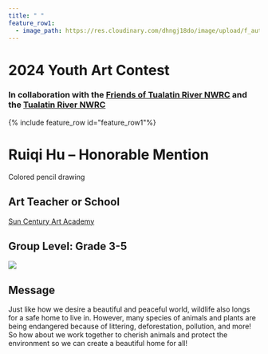 ```yaml
---
title: " "
feature_row1:
  - image_path: https://res.cloudinary.com/dhngj18do/image/upload/f_auto,q_auto/v1/images/artcontest/ribbon_hm
---
```


# 2024 Youth Art Contest

### In collaboration with the [Friends of Tualatin River NWRC](https://fotr.wildapricot.org/) and the [Tualatin River NWRC](https://www.fws.gov/refuge/Tualatin_River/)

{% include feature_row id="feature_row1"%}

# Ruiqi Hu – Honorable Mention  
Colored pencil drawing  

## Art Teacher or School  
[Sun Century Art Academy](https://suncenturyartacademy.com/)  

## Group Level: Grade 3-5

![](https://res.cloudinary.com/dhngj18do/image/upload/f_auto,q_auto/v1/images/artcontest/2024_grp3_hm_2_large)

## Message

Just like how we desire a beautiful and peaceful world, wildlife also longs for a safe home to live in. However, many species of animals and plants are being endangered because of littering, deforestation, pollution, and more! So how about we work together to cherish animals and protect the environment so we can create a beautiful home for all!
